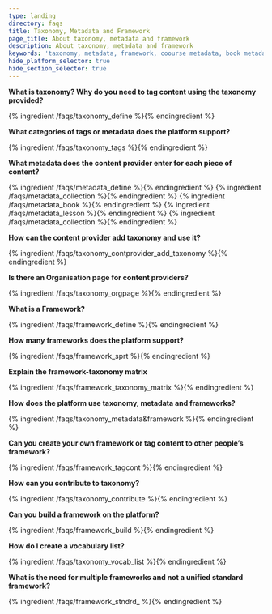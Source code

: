 ```yaml
---
type: landing
directory: faqs
title: Taxonomy, Metadata and Framework
page_title: About taxonomy, metadata and framework
description: About taxonomy, metadata and framework
keywords: 'taxonomy, metadata, framework, coourse metadata, book metadata, collection metadata, lesson metadata, contribute taxonomy, different frameworks, tags, tagging on platform, add taxonomy, create vocabulary list, vocabulary list'
hide_platform_selector: true
hide_section_selector: true
---
```


**What is taxonomy? Why do you need to tag content using the taxonomy provided?**

{% ingredient /faqs/taxonomy_define %}{% endingredient %}

**What categories of tags or metadata does the platform support?**

{% ingredient /faqs/taxonomy_tags %}{% endingredient %}

**What metadata does the content provider enter for each piece of content?**

{% ingredient /faqs/metadata_define %}{% endingredient %}
{% ingredient /faqs/metadata_collection %}{% endingredient %}
{% ingredient /faqs/metadata_book %}{% endingredient %}
{% ingredient /faqs/metadata_lesson %}{% endingredient %}
{% ingredient /faqs/metadata_collection %}{% endingredient %}

**How can the content provider add taxonomy and use it?**

{% ingredient /faqs/taxonomy_contprovider_add_taxonomy %}{% endingredient %}

**Is there an Organisation page for content providers?**

{% ingredient /faqs/taxonomy_orgpage %}{% endingredient %}

**What is a Framework?**

{% ingredient /faqs/framework_define %}{% endingredient %}

**How many frameworks does the platform support?**

{% ingredient /faqs/framework_sprt %}{% endingredient %}

**Explain the framework-taxonomy matrix**

{% ingredient /faqs/framework_taxonomy_matrix %}{% endingredient %}

**How does the platform use taxonomy, metadata and frameworks?**

{% ingredient /faqs/taxonomy_metadata&framework %}{% endingredient %}

**Can you create your own framework or tag content to other people’s framework?**

{% ingredient /faqs/framework_tagcont %}{% endingredient %}

**How can you contribute to taxonomy?**

{% ingredient /faqs/taxonomy_contribute %}{% endingredient %}

**Can you build a framework on the platform?**

{% ingredient /faqs/framework_build %}{% endingredient %}

**How do I create a vocabulary list?**

{% ingredient /faqs/taxonomy_vocab_list %}{% endingredient %}

**What is the need for multiple frameworks and not a unified standard framework?**

{% ingredient /faqs/framework_stndrd_ %}{% endingredient %}



